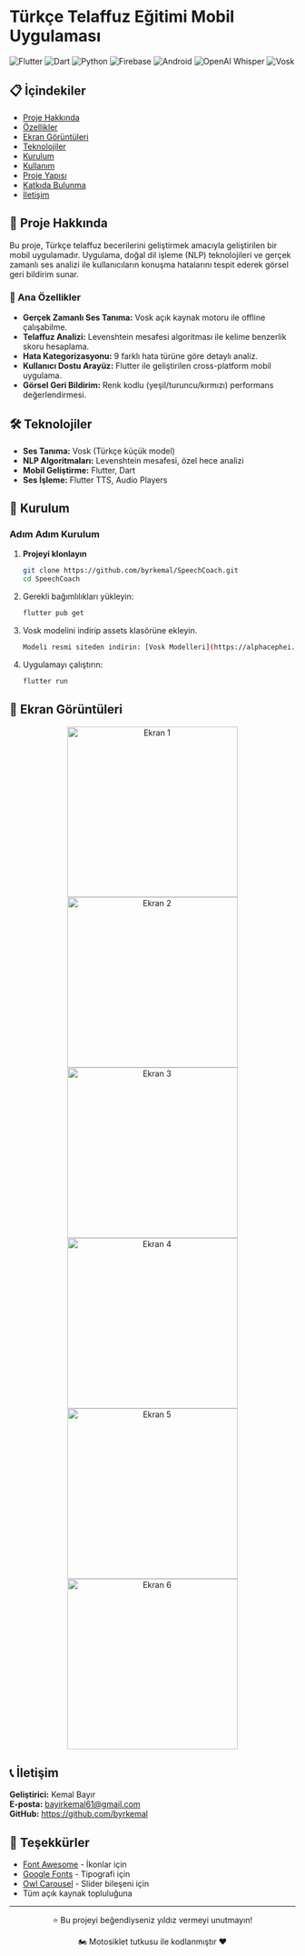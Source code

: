 # Türkçe Telaffuz Eğitimi Mobil Uygulaması
![Flutter](https://img.shields.io/badge/Flutter-02569B?style=for-the-badge&logo=flutter&logoColor=white)
![Dart](https://img.shields.io/badge/Dart-0175C2?style=for-the-badge&logo=dart&logoColor=white)
![Python](https://img.shields.io/badge/Python-3776AB?style=for-the-badge&logo=python&logoColor=white)
![Firebase](https://img.shields.io/badge/Firebase-FFCA28?style=for-the-badge&logo=firebase&logoColor=black)
![Android](https://img.shields.io/badge/Android-3DDC84?style=for-the-badge&logo=android&logoColor=white)
![OpenAI Whisper](https://img.shields.io/badge/OpenAI_Whisper-412991?style=for-the-badge&logo=openai&logoColor=white)
![Vosk](https://img.shields.io/badge/Vosk_Speech_Recognition-FF6B6B?style=for-the-badge&logo=speech&logoColor=white)

## 📋 İçindekiler

- [Proje Hakkında](#-proje-hakkında)
- [Özellikler](#-özellikler)
- [Ekran Görüntüleri](#-ekran-görüntüleri)
- [Teknolojiler](#-teknolojiler)
- [Kurulum](#-kurulum)
- [Kullanım](#-kullanım)
- [Proje Yapısı](#-proje-yapısı)
- [Katkıda Bulunma](#-katkıda-bulunma)
- [İletişim](#-iletişim)

## 🎯 Proje Hakkında

Bu proje, Türkçe telaffuz becerilerini geliştirmek amacıyla geliştirilen bir mobil uygulamadır. Uygulama, doğal dil işleme (NLP) teknolojileri ve gerçek zamanlı ses analizi ile kullanıcıların konuşma hatalarını tespit ederek görsel geri bildirim sunar.

### 🌟 Ana Özellikler

- **Gerçek Zamanlı Ses Tanıma:** Vosk açık kaynak motoru ile offline çalışabilme.
- **Telaffuz Analizi:** Levenshtein mesafesi algoritması ile kelime benzerlik skoru hesaplama.
- **Hata Kategorizasyonu:** 9 farklı hata türüne göre detaylı analiz.
- **Kullanıcı Dostu Arayüz:** Flutter ile geliştirilen cross-platform mobil uygulama.
- **Görsel Geri Bildirim:** Renk kodlu (yeşil/turuncu/kırmızı) performans değerlendirmesi.

## 🛠️ Teknolojiler

- **Ses Tanıma:** Vosk (Türkçe küçük model)
- **NLP Algoritmaları:** Levenshtein mesafesi, özel hece analizi
- **Mobil Geliştirme:** Flutter, Dart
- **Ses İşleme:** Flutter TTS, Audio Players

## 🚀 Kurulum
### Adım Adım Kurulum

1. **Projeyi klonlayın**
   ```bash
   git clone https://github.com/byrkemal/SpeechCoach.git
   cd SpeechCoach
   ```

2. Gerekli bağımlılıkları yükleyin:
   ```bash
   flutter pub get
   ```

3. Vosk modelini indirip assets klasörüne ekleyin.
   ```bash
   Modeli resmi siteden indirin: [Vosk Modelleri](https://alphacephei.com/vosk/models)
   

4. Uygulamayı çalıştırın:
   ```bash
   flutter run
   ```
## 📸 Ekran Görüntüleri

<div align="center">
     <img src="https://github.com/user-attachments/assets/0165216c-aa33-4f54-9c6a-ca2158f2e1cc" alt="Ekran 1" width="300"/>
     <img src="https://github.com/user-attachments/assets/8c7e5079-0c05-4215-b4a1-280df1fc0b6c" alt="Ekran 2" width="300"/>
     <img src="https://github.com/user-attachments/assets/dfd0a78a-0352-4aa6-bf6e-30e483b9b245" alt="Ekran 3" width="300"/>
     <img src="https://github.com/user-attachments/assets/7c7bcd41-fd97-4466-8510-b6b6a1c0c8ee" alt="Ekran 4" width="300"/>
     <img src="https://github.com/user-attachments/assets/34f9db4e-2069-4f33-87bb-401d6b8a4f85" alt="Ekran 5" width="300"/>
     <img src="https://github.com/user-attachments/assets/b01c1638-cbd8-4c97-8767-406adab73838" alt="Ekran 6" width="300"/>
</div>

## 📞 İletişim

**Geliştirici:** Kemal Bayır  
**E-posta:** bayirkemal61@gmail.com  
**GitHub:** https://github.com/byrkemal


## 🙏 Teşekkürler

- [Font Awesome](https://fontawesome.com/) - İkonlar için
- [Google Fonts](https://fonts.google.com/) - Tipografi için
- [Owl Carousel](https://owlcarousel2.github.io/OwlCarousel2/) - Slider bileşeni için
- Tüm açık kaynak topluluğuna

---

<div align="center">
  <p>⭐ Bu projeyi beğendiyseniz yıldız vermeyi unutmayın!</p>
  <p>🏍️ Motosiklet tutkusu ile kodlanmıştır ❤️</p>
</div>




